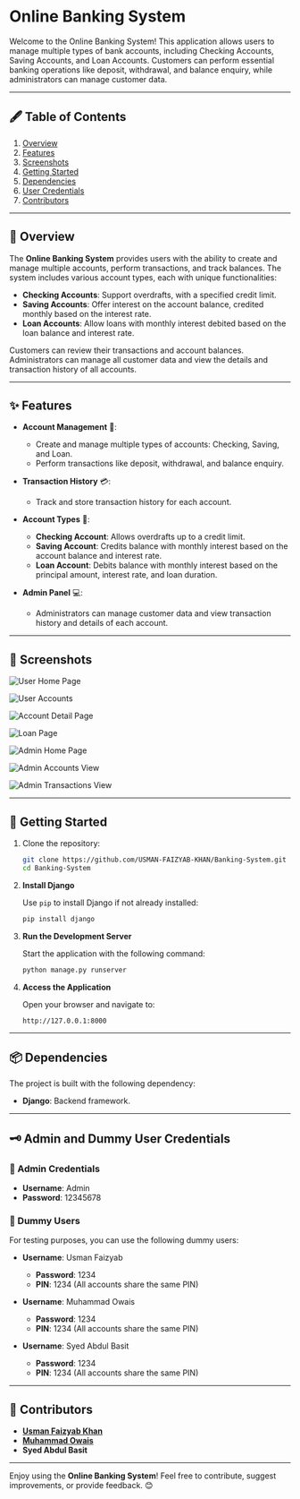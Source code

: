 # Online Banking System

Welcome to the Online Banking System! This application allows users to manage multiple types of bank accounts, including Checking Accounts, Saving Accounts, and Loan Accounts. Customers can perform essential banking operations like deposit, withdrawal, and balance enquiry, while administrators can manage customer data.

---

## 🖋 Table of Contents
1. [Overview](#-overview)
2. [Features](#-features)
3. [Screenshots](#-screenshots)
4. [Getting Started](#-getting-started)
5. [Dependencies](#-dependencies)
6. [User Credentials](#-admin-and-dummy-user-credentials)
7. [Contributors](#-contributors)

---

## 📜 Overview

The **Online Banking System** provides users with the ability to create and manage multiple accounts, perform transactions, and track balances. The system includes various account types, each with unique functionalities:

- **Checking Accounts**: Support overdrafts, with a specified credit limit.
- **Saving Accounts**: Offer interest on the account balance, credited monthly based on the interest rate.
- **Loan Accounts**: Allow loans with monthly interest debited based on the loan balance and interest rate.

Customers can review their transactions and account balances. Administrators can manage all customer data and view the details and transaction history of all accounts.

---

## ✨ Features

- **Account Management** 🏦:
  - Create and manage multiple types of accounts: Checking, Saving, and Loan.
  - Perform transactions like deposit, withdrawal, and balance enquiry.

- **Transaction History** 💳:
  - Track and store transaction history for each account.

- **Account Types** 🔄:
  - **Checking Account**: Allows overdrafts up to a credit limit.
  - **Saving Account**: Credits balance with monthly interest based on the account balance and interest rate.
  - **Loan Account**: Debits balance with monthly interest based on the principal amount, interest rate, and loan duration.

- **Admin Panel** 💻:
  - Administrators can manage customer data and view transaction history and details of each account.

---

## 📸 Screenshots

![User Home Page](./Screenshots/user_home.png)  

![User Accounts](./Screenshots/user_accounts.png)  

![Account Detail Page](./Screenshots/account_detail.png)  

![Loan Page](./Screenshots/take_loan.png) 

![Admin Home Page](./Screenshots/admin_home.png)  

![Admin Accounts View](./Screenshots/admin_accounts.png) 

![Admin Transactions View](./Screenshots/admin_transactions.png)  

---

## 🚀 Getting Started

1. Clone the repository:
   ```bash
   git clone https://github.com/USMAN-FAIZYAB-KHAN/Banking-System.git
   cd Banking-System
   ```

2. **Install Django**
   
   Use `pip` to install Django if not already installed:
   
   ```bash
   pip install django
   ```

4. **Run the Development Server**
   
   Start the application with the following command:
     
   ```bash
   python manage.py runserver
   ```

6. **Access the Application**
   
   Open your browser and navigate to:
   
   ```
   http://127.0.0.1:8000
   ```

---

## 📦 Dependencies

The project is built with the following dependency:

- **Django**: Backend framework.

---

## 🗝 Admin and Dummy User Credentials

### **👑 Admin Credentials**  
- **Username**: Admin  
- **Password**: 12345678  

### **👥 Dummy Users**  
For testing purposes, you can use the following dummy users:  

- **Username**: Usman Faizyab  
  - **Password**: 1234  
  - **PIN**: 1234 (All accounts share the same PIN)

- **Username**: Muhammad Owais  
  - **Password**: 1234  
  - **PIN**: 1234 (All accounts share the same PIN)

- **Username**: Syed Abdul Basit  
  - **Password**: 1234  
  - **PIN**: 1234 (All accounts share the same PIN)

---

## 🤝 Contributors

- [**Usman Faizyab Khan**](https://github.com/USMAN-FAIZYAB-KHAN)
- [**Muhammad Owais**](https://github.com/MuhammadOwais03)
- **Syed Abdul Basit**

---

Enjoy using the **Online Banking System**! Feel free to contribute, suggest improvements, or provide feedback. 😊
